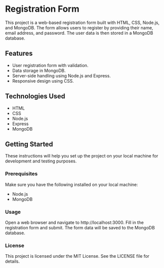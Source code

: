 # Registration Form

This project is a web-based registration form built with HTML, CSS, Node.js, and MongoDB. The form allows users to register by providing their name, email address, and password. The user data is then stored in a MongoDB database.

## Features

- User registration form with validation.
- Data storage in MongoDB.
- Server-side handling using Node.js and Express.
- Responsive design using CSS.

## Technologies Used

- HTML
- CSS
- Node.js
- Express
- MongoDB

## Getting Started

These instructions will help you set up the project on your local machine for development and testing purposes.

### Prerequisites

Make sure you have the following installed on your local machine:

- Node.js
- MongoDB

### Usage
Open a web browser and navigate to http://localhost:3000.
Fill in the registration form and submit.
The form data will be saved to the MongoDB database.
### License
This project is licensed under the MIT License. See the LICENSE file for details.
